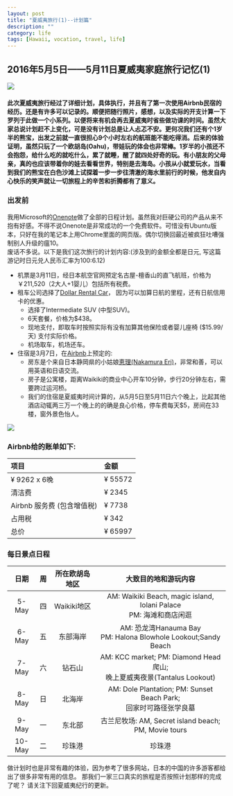 ```yaml
---
layout: post
title: "夏威夷旅行(1)--计划篇"
description: ""
category: life
tags: [Hawaii, vocation, travel, life]
---
```



## 2016年5月5日——5月11日夏威夷家庭旅行记忆(1)

![](/winterwang.github.io/image/Hanauma.jpg)


#### 此次夏威夷旅行经过了详细计划，具体执行，并且有了第一次使用Airbnb民宿的经历。还是有许多可以记录的。顺便把随行照片，感想，以及实际的开支计算一下罗列于此做一个小系列。以便将来有机会再去夏威夷时省些做功课的时间。虽然大家总说计划赶不上变化，可是没有计划总是让人忐忑不安。更何况我们还有个1岁半的熊宝，出发之前就一直很担心9个小时左右的航班能不能吃得消。后来的体验证明，虽然只玩了一个欧胡岛(Oahu)，带娃玩的体会也非常棒。1岁半的小孩还不会抱怨，给什么吃的就吃什么，累了就睡，醒了就四处好奇的玩。有小朋友的父母亲，真的也应该带着你的娃去看看世界，特别是去海岛。小孩从小就爱玩水，当看到我们的熊宝在白色沙滩上试探着一步一步往清澈的海水里前行的时候，他发自内心快乐的笑声就让一切旅程上的辛苦和折腾都有了意义。

### 出发前
我用Microsoft的[Onenote](https://www.onenote.com/)做了全部的日程计划。虽然我对巨硬公司的产品从来不抱有好感。不得不说Onenote是非常成功的一个免费软件。可惜没有Ubuntu版本，只好在我的笔记本上用Chrome里面的网页版。偶尔切换回最近被疯狂吐嘈强制别人升级的瘟10。
<br>废话不多说。以下是我们这次旅行的计划内容:(涉及到的金额全都是日元, 写这篇游记时日元兑人民币汇率为100:6.12)

* 机票是3月11日，经日本航空官网预定名古屋-檀香山的直飞航班，价格为￥211,520（2大人+1婴儿）包括所有税费。
* 租车公司选择了[Dollar Rental Car](https://www.dollar.com/)， 因为可以加算日航的里程，还有日航信用卡的优惠。
    + 选择了Intermediate SUV (中型SUV)。
    + 6天套餐，价格为$438。
    + 现地支付，即取车时按照实际有没有加算其他保险或者婴儿座椅 ($15.99/天) 支付实际价格。
    + 机场取车，机场还车。
* 住宿是3月7日，在[Airbnb](https://goo.gl/1NnF68)上预定的: 
    + 房东是个来自日本静岡県的小姑娘[恵理(Nakamura Eri)](https://goo.gl/5gSnU1)，非常和善，可以用英语和日语交流。
    + 房子是公寓楼，距离Waikiki的商业中心开车10分钟，步行20分钟左右，需要跨过运河桥。
    + 我们的住宿是夏威夷时间计算的，从5月5日至5月11日六个晚上，比起其他酒店动辄两三万一个晚上的的确是良心价格，停车费每天$5，房间在33楼，窗外景色怡人。

    
![](/winterwang.github.io/image/Eri.jpg)


### Airbnb给的账单如下:

|项目                       |金额    |
|:--------------------------|:-------|
|¥ 9262 x 6晚               |¥ 55572 |
|清洁费                     |¥ 2345  |
|Airbnb 服务费 (包含增值税) |¥ 7738  |
|占用税                     |¥ 342   |
|总价                       |¥ 65997 |



### 每日景点日程

|日期   |周 |所在欧胡岛地区  |大致目的地和游玩内容                                                   |
|:-----:|:-:|:--------------:|:---------------------------------------------------------------------:|
|5-May  |四 |Waikiki地区     |AM: Waikiki Beach,  magic island, Iolani Palace <br>PM: 海滩和商店闲逛 |
|6-May  |五 |东部海岸        |AM: 恐龙湾Hanauma Bay <br>PM: Halona Blowhole Lookout;Sandy Beach      |
|7-May  |六 |钻石山          |AM: KCC market; PM: Diamond Head爬山; <br>晚上夏威夷夜景(Tantalus Lookout) |
|8-May  |日 |北海岸          |AM: Dole Plantation; PM: Sunset Beach Park; <br>回家时可路径张学良墓       |
|9-May  |一 |东北部          |古兰尼牧场: AM, Secret island beach; PM, Movie tours                   |
|10-May |二 |珍珠港          |珍珠港                                                                 |


做计划时也是非常有趣的体验，因为参考了很多网站，日本的中国的许多游客都给出了很多非常有用的信息。
那我们一家三口真实的旅程是否按照计划那样的完成了呢？ 请关注下回夏威夷纪行的更新。
